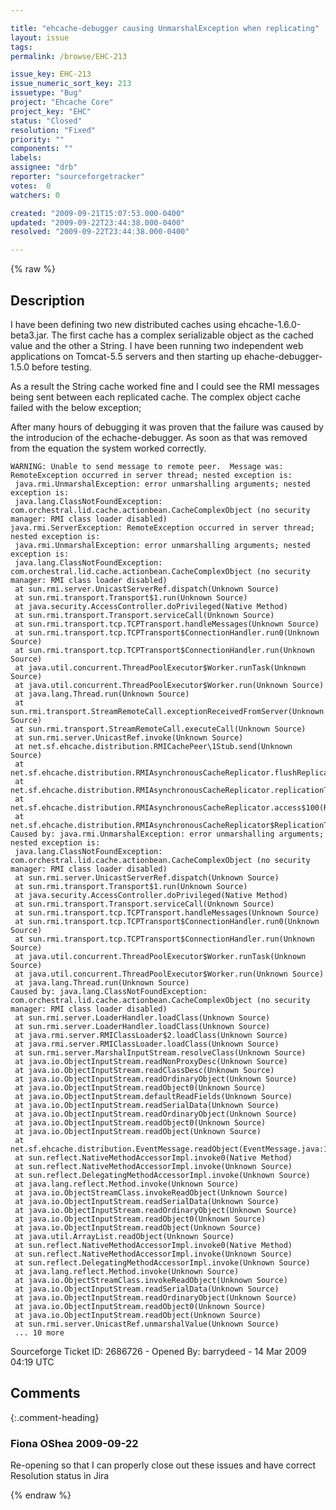 ```yaml
---

title: "ehcache-debugger causing UnmarshalException when replicating"
layout: issue
tags: 
permalink: /browse/EHC-213

issue_key: EHC-213
issue_numeric_sort_key: 213
issuetype: "Bug"
project: "Ehcache Core"
project_key: "EHC"
status: "Closed"
resolution: "Fixed"
priority: ""
components: ""
labels: 
assignee: "drb"
reporter: "sourceforgetracker"
votes:  0
watchers: 0

created: "2009-09-21T15:07:53.000-0400"
updated: "2009-09-22T23:44:38.000-0400"
resolved: "2009-09-22T23:44:38.000-0400"

---
```




{% raw %}



## Description

<div markdown="1" class="description">

I have been defining two new distributed caches using ehcache-1.6.0-beta3.jar. The first cache has a complex serializable object as the cached value and the other a String. I have been running two independent web applications on Tomcat-5.5 servers and then starting up ehache-debugger-1.5.0 before testing.

As a result the String cache worked fine and I could see the RMI messages being sent between each replicated cache. The complex object cache failed with the below exception;

After many hours of debugging it was proven that the failure was caused by the introducion of the echache-debugger. As soon as that was removed from the equation the system worked correctly.


```
WARNING: Unable to send message to remote peer.  Message was: RemoteException occurred in server thread; nested exception is: 
 java.rmi.UnmarshalException: error unmarshalling arguments; nested exception is: 
 java.lang.ClassNotFoundException: com.orchestral.lid.cache.actionbean.CacheComplexObject (no security manager: RMI class loader disabled)
java.rmi.ServerException: RemoteException occurred in server thread; nested exception is: 
 java.rmi.UnmarshalException: error unmarshalling arguments; nested exception is: 
 java.lang.ClassNotFoundException: com.orchestral.lid.cache.actionbean.CacheComplexObject (no security manager: RMI class loader disabled)
 at sun.rmi.server.UnicastServerRef.dispatch(Unknown Source)
 at sun.rmi.transport.Transport$1.run(Unknown Source)
 at java.security.AccessController.doPrivileged(Native Method)
 at sun.rmi.transport.Transport.serviceCall(Unknown Source)
 at sun.rmi.transport.tcp.TCPTransport.handleMessages(Unknown Source)
 at sun.rmi.transport.tcp.TCPTransport$ConnectionHandler.run0(Unknown Source)
 at sun.rmi.transport.tcp.TCPTransport$ConnectionHandler.run(Unknown Source)
 at java.util.concurrent.ThreadPoolExecutor$Worker.runTask(Unknown Source)
 at java.util.concurrent.ThreadPoolExecutor$Worker.run(Unknown Source)
 at java.lang.Thread.run(Unknown Source)
 at sun.rmi.transport.StreamRemoteCall.exceptionReceivedFromServer(Unknown Source)
 at sun.rmi.transport.StreamRemoteCall.executeCall(Unknown Source)
 at sun.rmi.server.UnicastRef.invoke(Unknown Source)
 at net.sf.ehcache.distribution.RMICachePeer\1Stub.send(Unknown Source)
 at net.sf.ehcache.distribution.RMIAsynchronousCacheReplicator.flushReplicationQueue(RMIAsynchronousCacheReplicator.java:311)
 at net.sf.ehcache.distribution.RMIAsynchronousCacheReplicator.replicationThreadMain(RMIAsynchronousCacheReplicator.java:124)
 at net.sf.ehcache.distribution.RMIAsynchronousCacheReplicator.access$100(RMIAsynchronousCacheReplicator.java:57)
 at net.sf.ehcache.distribution.RMIAsynchronousCacheReplicator$ReplicationThread.run(RMIAsynchronousCacheReplicator.java:370)
Caused by: java.rmi.UnmarshalException: error unmarshalling arguments; nested exception is: 
 java.lang.ClassNotFoundException: com.orchestral.lid.cache.actionbean.CacheComplexObject (no security manager: RMI class loader disabled)
 at sun.rmi.server.UnicastServerRef.dispatch(Unknown Source)
 at sun.rmi.transport.Transport$1.run(Unknown Source)
 at java.security.AccessController.doPrivileged(Native Method)
 at sun.rmi.transport.Transport.serviceCall(Unknown Source)
 at sun.rmi.transport.tcp.TCPTransport.handleMessages(Unknown Source)
 at sun.rmi.transport.tcp.TCPTransport$ConnectionHandler.run0(Unknown Source)
 at sun.rmi.transport.tcp.TCPTransport$ConnectionHandler.run(Unknown Source)
 at java.util.concurrent.ThreadPoolExecutor$Worker.runTask(Unknown Source)
 at java.util.concurrent.ThreadPoolExecutor$Worker.run(Unknown Source)
 at java.lang.Thread.run(Unknown Source)
Caused by: java.lang.ClassNotFoundException: com.orchestral.lid.cache.actionbean.CacheComplexObject (no security manager: RMI class loader disabled)
 at sun.rmi.server.LoaderHandler.loadClass(Unknown Source)
 at sun.rmi.server.LoaderHandler.loadClass(Unknown Source)
 at java.rmi.server.RMIClassLoader$2.loadClass(Unknown Source)
 at java.rmi.server.RMIClassLoader.loadClass(Unknown Source)
 at sun.rmi.server.MarshalInputStream.resolveClass(Unknown Source)
 at java.io.ObjectInputStream.readNonProxyDesc(Unknown Source)
 at java.io.ObjectInputStream.readClassDesc(Unknown Source)
 at java.io.ObjectInputStream.readOrdinaryObject(Unknown Source)
 at java.io.ObjectInputStream.readObject0(Unknown Source)
 at java.io.ObjectInputStream.defaultReadFields(Unknown Source)
 at java.io.ObjectInputStream.readSerialData(Unknown Source)
 at java.io.ObjectInputStream.readOrdinaryObject(Unknown Source)
 at java.io.ObjectInputStream.readObject0(Unknown Source)
 at java.io.ObjectInputStream.readObject(Unknown Source)
 at net.sf.ehcache.distribution.EventMessage.readObject(EventMessage.java:139)
 at sun.reflect.NativeMethodAccessorImpl.invoke0(Native Method)
 at sun.reflect.NativeMethodAccessorImpl.invoke(Unknown Source)
 at sun.reflect.DelegatingMethodAccessorImpl.invoke(Unknown Source)
 at java.lang.reflect.Method.invoke(Unknown Source)
 at java.io.ObjectStreamClass.invokeReadObject(Unknown Source)
 at java.io.ObjectInputStream.readSerialData(Unknown Source)
 at java.io.ObjectInputStream.readOrdinaryObject(Unknown Source)
 at java.io.ObjectInputStream.readObject0(Unknown Source)
 at java.io.ObjectInputStream.readObject(Unknown Source)
 at java.util.ArrayList.readObject(Unknown Source)
 at sun.reflect.NativeMethodAccessorImpl.invoke0(Native Method)
 at sun.reflect.NativeMethodAccessorImpl.invoke(Unknown Source)
 at sun.reflect.DelegatingMethodAccessorImpl.invoke(Unknown Source)
 at java.lang.reflect.Method.invoke(Unknown Source)
 at java.io.ObjectStreamClass.invokeReadObject(Unknown Source)
 at java.io.ObjectInputStream.readSerialData(Unknown Source)
 at java.io.ObjectInputStream.readOrdinaryObject(Unknown Source)
 at java.io.ObjectInputStream.readObject0(Unknown Source)
 at java.io.ObjectInputStream.readObject(Unknown Source)
 at sun.rmi.server.UnicastRef.unmarshalValue(Unknown Source)
 ... 10 more
```

Sourceforge Ticket ID: 2686726 - Opened By: barrydeed - 14 Mar 2009 04:19 UTC

</div>

## Comments


{:.comment-heading}
### **Fiona OShea** <span class="date">2009-09-22</span>

<div markdown="1" class="comment">

Re-opening so that I can properly close out these issues and have correct Resolution status in Jira

</div>



{% endraw %}
